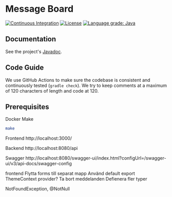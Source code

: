 # Message Board

[![Continuous Integration](https://github.com/nicklaswallgren/message-board/workflows/ci/badge.svg)](https://github.com/nicklaswallgren/message-board/actions)
[![License](https://img.shields.io/github/license/nicklaswallgren/message-board)](https://github.com/nicklaswallgren/message-board/blob/master/LICENSE)
[![Language grade: Java](https://img.shields.io/lgtm/grade/java/g/NicklasWallgren/message-board.svg?logo=lgtm&logoWidth=18)](https://lgtm.com/projects/g/NicklasWallgren/message-board/context:java)

## Documentation
See the project's [Javadoc](https://nicklaswallgren.github.io/message-board/).

## Code Guide

We use GitHub Actions to make sure the codebase is consistent and continuously tested (`gradle check`). We try to keep
comments at a maximum of 120 characters of length and code at 120.

## Prerequisites
Docker
Make

```bash
make
```

Frontend
http://localhost:3000/

Backend
http://localhost:8080/api

Swagger
http://localhost:8080/swagger-ui/index.html?configUrl=/swagger-ui/v3/api-docs/swagger-config


frontend
    Flytta forms till separat mapp
    Använd default export
    ThemeContext provider?
    Ta bort meddelanden
    Defienera fler typer

NotFoundException, @NotNull